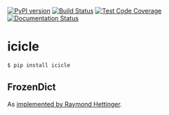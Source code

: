 [![PyPI version](https://badge.fury.io/py/icicle.svg)](https://badge.fury.io/py/icicle)
[![Build Status](https://travis-ci.org/pcattori/icicle.svg?branch=master)](https://travis-ci.org/pcattori/icicle)
[![Test Code Coverage](https://codecov.io/gh/pcattori/icicle/branch/master/graph/badge.svg)](https://codecov.io/gh/pcattori/icicle)
[![Documentation Status](https://readthedocs.org/projects/icicle/badge/?version=latest)](http://icicle.readthedocs.io/en/latest/?badge=latest)

# icicle

```bash
$ pip install icicle
```

## FrozenDict
As [implemented by Raymond Hettinger](http://stackoverflow.com/a/9997519/1490091).

